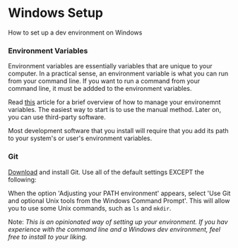 # Windows Setup
How to set up a dev environment on Windows

### Environment Variables

Environment variables are essentially variables that are unique to your computer.  In a practical sense, an environment variable is what you can run from your command line.  If you want to run a command from your command line, it must be addded to the environment variables.

Read [this](http://www.itechtics.com/customize-windows-environment-variables/) article for a brief overview of how to manage your environemnt variables.  The easiest way to start is to use the manual method.  Later on, you can use third-party software.

Most development software that you install will require that you add its path to your system's or user's environment variables.

### Git

[Download](http://git-scm.com/download/win) and install Git.  Use all of the default settings EXCEPT the following:

When the option 'Adjusting your PATH environment' appears, select 'Use Git and optional Unix tools from the Windows Command Prompt'.  This will allow you to use some Unix commands, such as `ls` and `mkdir`.

Note: *This is an opinionated way of setting up your environment.  If you hav experience with the command line and a Windows dev environment, feel free to install to your liking.*
